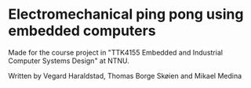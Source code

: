 # Electromechanical ping pong using embedded computers
Made for the course project in "TTK4155 Embedded and Industrial Computer Systems Design" at NTNU.

Written by Vegard Haraldstad, Thomas Borge Skøien and Mikael Medina